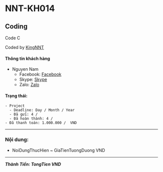 # NNT-KH014

## Coding

Code C

Coded by [KingNNT](https://www.facebook.com/Kinggg.NNT)

#### Thông tin khách hàng

-   Nguyen Nam
    -   Facebook: [Facebook](https://www.facebook.com/IDFaceBook)
    -   Skype: [Skype](IDSkype)
    -   Zalo: [Zalo](https://zalo.me/IDZalo)

#### Trạng thái:

```
- Project
  - Deadline: Day / Month / Year
  - Đã gửi: 4 /
  - Đã hoàn thành: 4 /
- Đã thanh toán: 1.000.000 /  VND
```

---

### Nội dung:

-   NoiDungThucHien ~ GiaTienTuongDuong VND

---

**_Thành Tiền: TongTien VND_**
